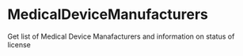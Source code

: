 # MedicalDeviceManufacturers
Get list of Medical Device Manafacturers and information on status of license
